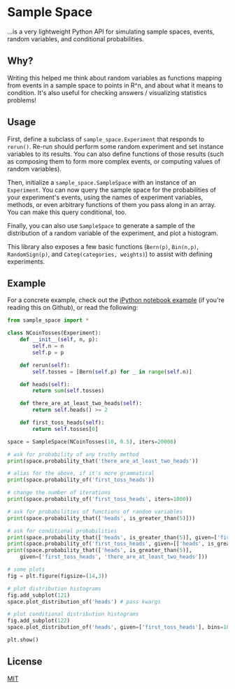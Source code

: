# Sample Space

...is a very lightweight Python API for simulating sample spaces, events, random variables, and conditional probabilities.

## Why?

Writing this helped me think about random variables as functions mapping from events in a sample space to points in R^n, and about what it means to condition. It's also useful for checking answers / visualizing statistics problems!

## Usage

First, define a subclass of `sample_space.Experiment` that responds to `rerun()`. Re-run should perform some random experiment and set instance variables to its results. You can also define functions of those results (such as composing them to form more complex events, or computing values of random variables).

Then, initialize a `sample_space.SampleSpace` with an instance of an `Experiment`. You can now query the sample space for the probabilities of your experiment's events, using the names of experiment variables, methods, or even arbitrary functions of them you pass along in an array. You can make this query conditional, too.

Finally, you can also use `SampleSpace` to generate a sample of the distribution of a random variable of the experiment, and plot a histogram.

This library also exposes a few basic functions (`Bern(p)`, `Bin(n,p)`, `RandomSign(p)`, and `Categ(categories, weights)`) to assist with defining experiments.

## Example

For a concrete example, check out the [iPython notebook example](./example.ipynb) (if you're reading this on Github), or read the following:

```python
from sample_space import *

class NCoinTosses(Experiment):
    def __init__(self, n, p):
        self.n = n
        self.p = p

    def rerun(self):
        self.tosses = [Bern(self.p) for _ in range(self.n)]

    def heads(self):
        return sum(self.tosses)

    def there_are_at_least_two_heads(self):
        return self.heads() >= 2

    def first_toss_heads(self):
        return self.tosses[0]

space = SampleSpace(NCoinTosses(10, 0.5), iters=20000)

# ask for probability of any truthy method
print(space.probability_that('there_are_at_least_two_heads'))

# alias for the above, if it's more grammatical
print(space.probability_of('first_toss_heads'))

# change the number of iterations
print(space.probability_of('first_toss_heads', iters=1000))

# ask for probabilities of functions of random variables
print(space.probability_that(['heads', is_greater_than(5)]))

# ask for conditional probabilities
print(space.probability_that(['heads', is_greater_than(5)], given=['first_toss_heads']))
print(space.probability_of('first_toss_heads', given=[['heads', is_greater_than(5)]]))
print(space.probability_that(['heads', is_greater_than(5)],
    given=['first_toss_heads', 'there_are_at_least_two_heads']))

# some plots
fig = plt.figure(figsize=(14,3))

# plot distribution histograms
fig.add_subplot(121)
space.plot_distribution_of('heads') # pass kwargs

# plot conditional distribution histograms
fig.add_subplot(122)
space.plot_distribution_of('heads', given=['first_toss_heads'], bins=10) # can pass kwargs

plt.show()
```

## License

[MIT](http://opensource.org/licenses/MIT)
